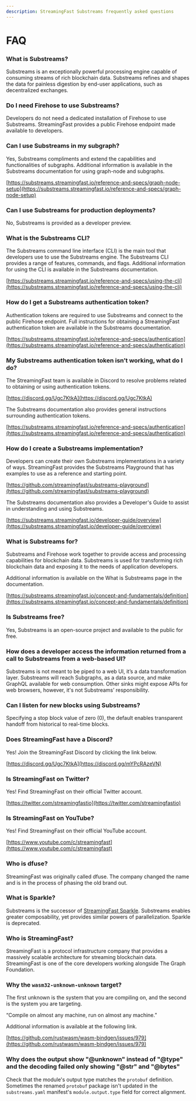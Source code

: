 ```yaml
---
description: StreamingFast Substreams frequently asked questions
---
```


# FAQ

### **What is Substreams?**

Substreams is an exceptionally powerful processing engine capable of consuming streams of rich blockchain data. Substreams refines and shapes the data for painless digestion by end-user applications, such as decentralized exchanges.

### **Do I need Firehose to use Substreams?**

Developers do not need a dedicated installation of Firehose to use Substreams. StreamingFast provides a public Firehose endpoint made available to developers.

### **Can I use Substreams in my subgraph?**

Yes, Substreams compliments and extend the capabilities and functionalities of subgraphs. Additional information is available in the Substreams documentation for using graph-node and subgraphs.

[https://substreams.streamingfast.io/reference-and-specs/graph-node-setup](https://substreams.streamingfast.io/reference-and-specs/graph-node-setup)

### **Can I use Substreams for production deployments?**

No, Substreams is provided as a developer preview.

### **What is the Substreams CLI?**

The Substreams command line interface (CLI) is the main tool that developers use to use the Substreams engine. The Substreams CLI provides a range of features, commands, and flags. Additional information for using the CLI is available in the Substreams documentation.

[https://substreams.streamingfast.io/reference-and-specs/using-the-cli](https://substreams.streamingfast.io/reference-and-specs/using-the-cli)

### **How do I get a Substreams authentication token?**

Authentication tokens are required to use Substreams and connect to the public Firehose endpoint. Full instructions for obtaining a StreamingFast authentication token are available in the Substreams documentation.

[https://substreams.streamingfast.io/reference-and-specs/authentication](https://substreams.streamingfast.io/reference-and-specs/authentication)

### **My Substreams authentication token isn’t working, what do I do?**

The StreamingFast team is available in Discord to resolve problems related to obtaining or using authentication tokens.&#x20;

[https://discord.gg/Ugc7KtkA](https://discord.gg/Ugc7KtkA)

The Substreams documentation also provides general instructions surrounding authentication tokens.

[https://substreams.streamingfast.io/reference-and-specs/authentication](https://substreams.streamingfast.io/reference-and-specs/authentication)

### **How do I create a Substreams implementation?**

Developers can create their own Substreams implementations in a variety of ways. StreamingFast provides the Substreams Playground that has examples to use as a reference and starting point.

[https://github.com/streamingfast/substreams-playground](https://github.com/streamingfast/substreams-playground)

The Substreams documentation also provides a Developer's Guide to assist in understanding and using Substreams.

[https://substreams.streamingfast.io/developer-guide/overview](https://substreams.streamingfast.io/developer-guide/overview)

### **What is Substreams for?**

Substreams and Firehose work together to provide access and processing capabilities for blockchain data. Substreams is used for transforming rich blockchain data and exposing it to the needs of application developers.

Additional information is available on the What is Substreams page in the documentation.

[https://substreams.streamingfast.io/concept-and-fundamentals/definition](https://substreams.streamingfast.io/concept-and-fundamentals/definition)

### **Is Substreams free?**

Yes, Substreams is an open-source project and available to the public for free.

### **How does a developer access the information returned from a call to Substreams from a web-based UI?**

Substreams is not meant to be piped to a web UI, it’s a data transformation layer. Substreams will reach Subgraphs, as a data source, and make GraphQL available for web consumption. Other sinks might expose APIs for web browsers, however, it's not Substreams’ responsibility.

### Can I listen for new blocks using Substreams?

Specifying a stop block value of zero (0), the default enables transparent handoff from historical to real-time blocks.

### **Does StreamingFast have a Discord?**

Yes! Join the StreamingFast Discord by clicking the link below.

[https://discord.gg/Ugc7KtkA](https://discord.gg/mYPcRAzeVN)

### **Is StreamingFast on Twitter?**

Yes! Find StreamingFast on their official Twitter account.

[https://twitter.com/streamingfastio](https://twitter.com/streamingfastio)

### **Is StreamingFast on YouTube?**

Yes! Find StreamingFast on their official YouTube account.

[https://www.youtube.com/c/streamingfast](https://www.youtube.com/c/streamingfast)

### **Who is dfuse?**

StreamingFast was originally called dfuse. The company changed the name and is in the process of phasing the old brand out.

### What is Sparkle?

Substreams is the successor of [StreamingFast Sparkle](https://github.com/streamingfast/sparkle). Substreams enables greater composability, yet provides similar powers of parallelization. Sparkle is deprecated.

### **Who is StreamingFast?**

StreamingFast is a protocol infrastructure company that provides a massively scalable architecture for streaming blockchain data. StreamingFast is one of the core developers working alongside The Graph Foundation.

### Why the `wasm32-unknown-unknown` target?

The first unknown is the system that you are compiling on, and the second is the system you are targeting.

“Compile on almost any machine, run on almost any machine.”

Additional information is available at the following link.

[https://github.com/rustwasm/wasm-bindgen/issues/979](https://github.com/rustwasm/wasm-bindgen/issues/979)

### Why does the output show "@unknown" instead of "@type" and the decoding failed only showing "@str" and "@bytes"

Check that the module's output type matches the `protobuf` definition. Sometimes the renamed  `protobuf` package isn't updated in the `substreams.yaml` manifest's `module.output.type` field for correct alignment.
